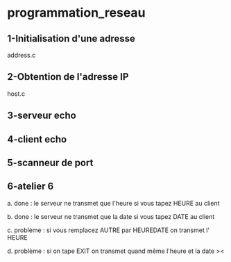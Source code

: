 # programmation_reseau

## 1-Initialisation d'une adresse
address.c

## 2-Obtention de l'adresse IP
host.c

## 3-serveur echo

## 4-client echo

## 5-scanneur de port

## 6-atelier 6

a. done : le serveur ne transmet que l'heure si vous tapez HEURE au client 

b. done : le serveur ne transmet que la date si vous tapez DATE au client

c. problème : si vous remplacez AUTRE par HEUREDATE on transmet l' HEURE

d. problème : si on tape EXIT on transmet quand même l'heure et la date ><

